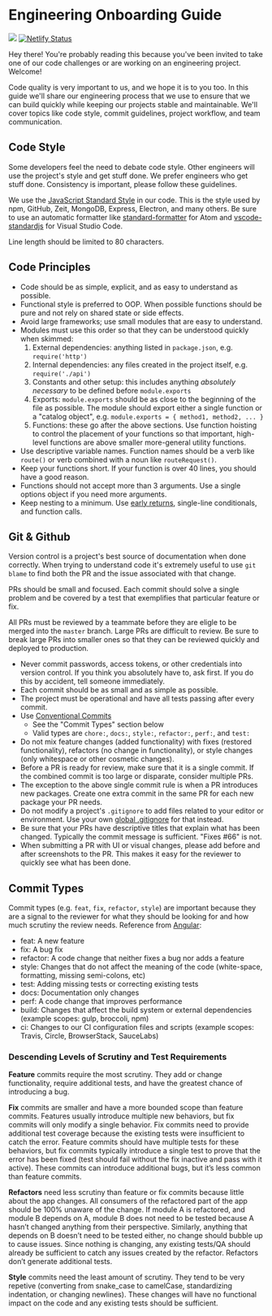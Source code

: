 # Engineering Onboarding Guide

![](https://github.com/CrossOps-Enterprise/lets-learn-frontend/workflows/lets-learn/badge.svg) [![Netlify Status](https://api.netlify.com/api/v1/badges/d312da9a-484a-4e66-b6b2-75158b3bc8b7/deploy-status)](https://app.netlify.com/sites/lets-learn-frontend/deploys)

Hey there! You're probably reading this because you've been invited to take one of our code challenges or are working on an engineering project. Welcome!

Code quality is very important to us, and we hope it is to you too. In this guide we'll share our engineering process that we use to ensure that we can build quickly while keeping our projects stable and maintainable. We'll cover topics like code style, commit guidelines, project workflow, and team communication.

## Code Style

Some developers feel the need to debate code style. Other engineers will use the project's style and get stuff done. We prefer engineers who get stuff done. Consistency is important, please follow these guidelines.

We use the [JavaScript Standard Style](https://standardjs.com/) in our code. This is the style used by npm, GitHub, Zeit, MongoDB, Express, Electron, and many others. Be sure to use an automatic formatter like [standard-formatter](https://atom.io/packages/standard-formatter) for Atom and [vscode-standardjs](https://marketplace.visualstudio.com/items/chenxsan.vscode-standardjs) for Visual Studio Code.

Line length should be limited to 80 characters.

## Code Principles

- Code should be as simple, explicit, and as easy to understand as possible.
- Functional style is preferred to OOP. When possible functions should be pure and not rely on shared state or side effects.
- Avoid large frameworks; use small modules that are easy to understand.
- Modules must use this order so that they can be understood quickly when skimmed:
  1. External dependencies: anything listed in `package.json`, e.g. `require('http')`
  2. Internal dependencies: any files created in the project itself, e.g. `require('./api')`
  3. Constants and other setup: this includes anything _absolutely necessary_ to be defined before `module.exports`
  4. Exports: `module.exports` should be as close to the beginning of the file as possible. The module should export either a single function or a "catalog object", e.g. `module.exports = { method1, method2, ... }`
  5. Functions: these go after the above sections. Use function hoisting to control the placement of your functions so that important, high-level functions are above smaller more-general utility functions.
- Use descriptive variable names. Function names should be a verb like `route()` or verb combined with a noun like `routeRequest()`.
- Keep your functions short. If your function is over 40 lines, you should have a good reason.
- Functions should not accept more than 3 arguments. Use a single options object if you need more arguments.
- Keep nesting to a minimum. Use [early returns](https://blog.timoxley.com/post/47041269194/avoid-else-return-early), single-line conditionals, and function calls.

## Git & Github

Version control is a project's best source of documentation when done correctly. When trying to understand code it's extremely useful to use `git blame` to find both the PR and the issue associated with that change.

PRs should be small and focused. Each commit should solve a single problem and be covered by a test that exemplifies that particular feature or fix.

All PRs must be reviewed by a teammate before they are eligle to be merged into the `master` branch. Large PRs are difficult to review. Be sure to break large PRs into smaller ones so that they can be reviewed quickly and deployed to production.

- Never commit passwords, access tokens, or other credentials into version control. If you think you absolutely have to, ask first. If you do this by accident, tell someone immediately.
- Each commit should be as small and as simple as possible.
- The project must be operational and have all tests passing after every commit.
- Use [Conventional Commits](https://www.conventionalcommits.org)
  - See the "Commit Types" section below
  - Valid types are `chore:`, `docs:`, `style:`, `refactor:`, `perf:`, and `test:`
- Do not mix feature changes (added functionality) with fixes (restored functionality), refactors (no change in functionality), or style changes (only whitespace or other cosmetic changes).
- Before a PR is ready for review, make sure that it is a single commit. If the combined commit is too large or disparate, consider multiple PRs.
- The exception to the above single commit rule is when a PR introduces new packages. Create one extra commit in the same PR for each new package your PR needs.
- Do not modify a project's `.gitignore` to add files related to your editor or environment. Use your own [global .gitignore](https://stackoverflow.com/questions/7335420/global-git-ignore/22885996#22885996) for that instead.
- Be sure that your PRs have descriptive titles that explain what has been changed. Typically the commit message is sufficient. "Fixes #66" is not.
- When submitting a PR with UI or visual changes, please add before and after screenshots to the PR. This makes it easy for the reviewer to quickly see what has been done.

## Commit Types

Commit types (e.g. `feat`, `fix`, `refactor`, `style`) are important because they are a signal to the reviewer for what they should be looking for and how much scrutiny the review needs. Reference from [Angular](https://github.com/angular/angular/blob/22b96b9/CONTRIBUTING.md#-commit-message-guidelines):

- feat: A new feature
- fix: A bug fix
- refactor: A code change that neither fixes a bug nor adds a feature
- style: Changes that do not affect the meaning of the code (white-space, formatting, missing semi-colons, etc)
- test: Adding missing tests or correcting existing tests
- docs: Documentation only changes
- perf: A code change that improves performance
- build: Changes that affect the build system or external dependencies (example scopes: gulp, broccoli, npm)
- ci: Changes to our CI configuration files and scripts (example scopes: Travis, Circle, BrowserStack, SauceLabs)

### Descending Levels of Scrutiny and Test Requirements

**Feature** commits require the most scrutiny. They add or change functionality, require additional tests, and have the greatest chance of introducing a bug.

**Fix** commits are smaller and have a more bounded scope than feature commits. Features usually introduce multiple new behaviors, but fix commits will only modify a single behavior. Fix commits need to provide additional test coverage because the existing tests were insufficient to catch the error. Feature commits should have multiple tests for these behaviors, but fix commits typically introduce a single test to prove that the error has been fixed (test should fail without the fix inactive and pass with it active). These commits can introduce additional bugs, but it’s less common than feature commits.

**Refactors** need less scrutiny than feature or fix commits because little about the app changes. All consumers of the refactored part of the app should be 100% unaware of the change. If module A is refactored, and module B depends on A, module B does not need to be tested because A hasn’t changed anything from their perspective. Similarly, anything that depends on B doesn’t need to be tested either, no change should bubble up to cause issues. Since nothing is changing, any existing tests/QA should already be sufficient to catch any issues created by the refactor. Refactors don’t generate additional tests.

**Style** commits need the least amount of scrutiny. They tend to be very repetive (converting from snake_case to camelCase, standardizing indentation, or changing newlines). These changes will have no functional impact on the code and any existing tests should be sufficient.
